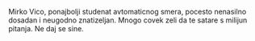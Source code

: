 Mirko Vico, ponajbolji studenat avtomaticnog smera, pocesto nenasilno dosadan i neugodno znatizeljan. Mnogo covek zeli da te satare s milijun pitanja. Ne daj se sine.

